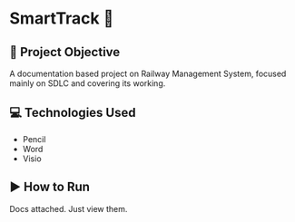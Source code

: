 # SmartTrack 🚂

## 🎯 Project Objective
A documentation based project on Railway Management System, focused mainly on SDLC and covering its working.

## 💻 Technologies Used
- Pencil
- Word
- Visio

## ▶️ How to Run
Docs attached. Just view them.
